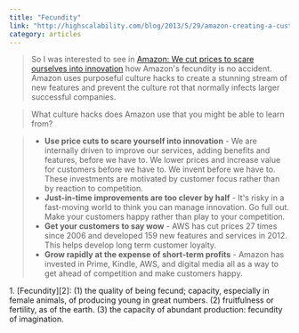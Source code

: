 ```yaml
---
title: "Fecundity"
link: "http://highscalability.com/blog/2013/5/29/amazon-creating-a-customer-utopia-one-culture-hack-at-a-time.html"
category: articles
---
```


> So I was interested to see in [Amazon: We cut prices to scare ourselves
> into innovation][1] how Amazon's fecundity is no accident. Amazon uses
> purposeful culture hacks to create a stunning stream of new features and
> prevent the culture rot that normally infects larger successful companies.


> What culture hacks does Amazon use that you might be able to learn from?

> * **Use price cuts to scare yourself into innovation** - We are internally driven to improve our services, adding benefits and features, before we have to. We lower prices and increase value for customers before we have to. We invent before we have to. These investments are motivated by customer focus rather than by reaction to competition.
> * **Just-in-time improvements are too clever by half** - It's risky in a fast-moving world to think you can manage innovation. Go full out. Make your customers happy rather than play to your competition.
> * **Get your customers to say wow** - AWS has cut prices 27 times since 2006 and developed 159 new features and services in 2012. This helps develop long term customer loyalty.
> * **Grow rapidly at the expense of short-term profits** - Amazon has invested in Prime, Kindle, AWS, and digital media all as a way to get ahead of competition and make customers happy.

<div markdown="1" class="post-footnotes">
1. [Fecundity][2]: (1) the quality of being fecund; capacity, especially in
   female animals, of producing young in great numbers. (2) fruitfulness or
   fertility, as of the earth. (3) the capacity of abundant production:
   fecundity of imagination.
</div>

[1]: http://www.theregister.co.uk/2013/04/12/amazon_shareholder_letter/
[2]: http://dictionary.reference.com/browse/fecundity
